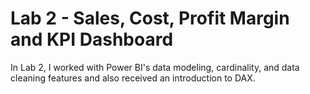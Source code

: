 # Lab 2 - Sales, Cost, Profit Margin and KPI Dashboard

In Lab 2, I worked with Power BI's data modeling, cardinality, and data cleaning features and also received an introduction to DAX.

#

